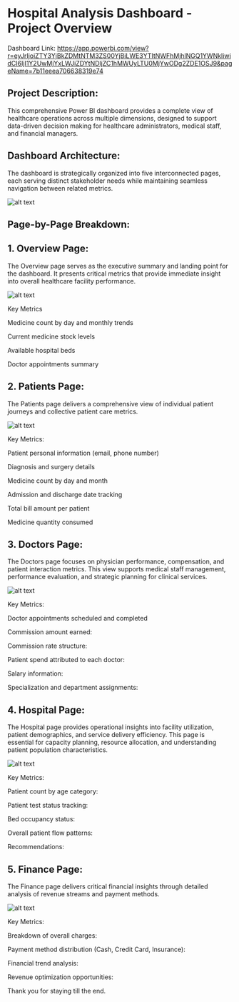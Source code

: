 # Hospital Analysis Dashboard - Project Overview

Dashboard Link: https://app.powerbi.com/view?r=eyJrIjoiZTY3YjBkZDMtNTM3ZS00YjBiLWE3YTItNWFhMjhlNGQ1YWNkIiwidCI6IjI1Y2UwMjYxLWJiZDYtNDljZC1hMWUyLTU0MjYwODg2ZDE1OSJ9&pageName=7b11eeea706638319e74


## Project Description:

This comprehensive Power BI dashboard provides a complete view of healthcare operations across multiple dimensions, designed to support data-driven decision making for healthcare administrators, medical staff, and financial managers. 



## Dashboard Architecture:

The dashboard is strategically organized into five interconnected pages, each serving distinct stakeholder needs while maintaining seamless navigation between related metrics. 

![alt text](https://github.com/BigyanduttPanda/POWER-BI-PROJECTS/blob/main/Hospital%20Analysis%20Dashboard%20/Dashboard%20Pages/Home.png)


## Page-by-Page Breakdown:

## 1. Overview Page:

The Overview page serves as the executive summary and landing point for the dashboard. It presents critical metrics that provide immediate insight into overall healthcare facility performance.

![alt text](https://github.com/BigyanduttPanda/POWER-BI-PROJECTS/blob/main/Hospital%20Analysis%20Dashboard%20/Dashboard%20Pages/overview.png)


Key Metrics

Medicine count by day and monthly trends

Current medicine stock levels

Available hospital beds

Doctor appointments summary



## 2. Patients Page:

The Patients page delivers a comprehensive view of individual patient journeys and collective patient care metrics. 

![alt text](https://github.com/BigyanduttPanda/POWER-BI-PROJECTS/blob/main/Hospital%20Analysis%20Dashboard%20/Dashboard%20Pages/Patient.png)



Key Metrics:

Patient personal information (email, phone number)

Diagnosis and surgery details

Medicine count by day and month

Admission and discharge date tracking

Total bill amount per patient

Medicine quantity consumed





## 3. Doctors Page:

The Doctors page focuses on physician performance, compensation, and patient interaction metrics. This view supports medical staff management, performance evaluation, and strategic planning for clinical services.

![alt text](https://github.com/BigyanduttPanda/POWER-BI-PROJECTS/blob/main/Hospital%20Analysis%20Dashboard%20/Dashboard%20Pages/Doctor.png)


Key Metrics:

Doctor appointments scheduled and completed

Commission amount earned:

Commission rate structure:

Patient spend attributed to each doctor:

Salary information:

Specialization and department assignments:



## 4. Hospital Page:

The Hospital page provides operational insights into facility utilization, patient demographics, and service delivery efficiency. This page is essential for capacity planning, resource allocation, and understanding patient population characteristics.

![alt text](https://github.com/BigyanduttPanda/POWER-BI-PROJECTS/blob/main/Hospital%20Analysis%20Dashboard%20/Dashboard%20Pages/Hospital.png)

Key Metrics:

Patient count by age category:

Patient test status tracking:

Bed occupancy status:

Overall patient flow patterns:

Recommendations:



## 5. Finance Page:

The Finance page delivers critical financial insights through detailed analysis of revenue streams and payment methods. 

![alt text](https://github.com/BigyanduttPanda/POWER-BI-PROJECTS/blob/main/Hospital%20Analysis%20Dashboard%20/Dashboard%20Pages/Finance.png)

Key Metrics:

Breakdown of overall charges:

Payment method distribution (Cash, Credit Card, Insurance):

Financial trend analysis:

Revenue optimization opportunities:



Thank you for staying till the end.
